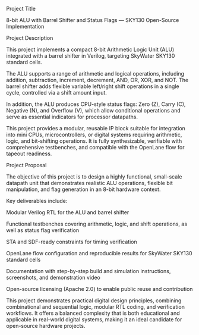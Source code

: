 Project Title

8-bit ALU with Barrel Shifter and Status Flags — SKY130 Open-Source Implementation

Project Description

This project implements a compact 8-bit Arithmetic Logic Unit (ALU) integrated with a barrel shifter in Verilog, targeting SkyWater SKY130 standard cells.

The ALU supports a range of arithmetic and logical operations, including addition, subtraction, increment, decrement, AND, OR, XOR, and NOT. The barrel shifter adds flexible variable left/right shift operations in a single cycle, controlled via a shift amount input.

In addition, the ALU produces CPU-style status flags: Zero (Z), Carry (C), Negative (N), and Overflow (V), which allow conditional operations and serve as essential indicators for processor datapaths.

This project provides a modular, reusable IP block suitable for integration into mini CPUs, microcontrollers, or digital systems requiring arithmetic, logic, and bit-shifting operations. It is fully synthesizable, verifiable with comprehensive testbenches, and compatible with the OpenLane flow for tapeout readiness.

Project Proposal

The objective of this project is to design a highly functional, small-scale datapath unit that demonstrates realistic ALU operations, flexible bit manipulation, and flag generation in an 8-bit hardware context.

Key deliverables include:

Modular Verilog RTL for the ALU and barrel shifter

Functional testbenches covering arithmetic, logic, and shift operations, as well as status flag verification

STA and SDF-ready constraints for timing verification

OpenLane flow configuration and reproducible results for SkyWater SKY130 standard cells

Documentation with step-by-step build and simulation instructions, screenshots, and demonstration video

Open-source licensing (Apache 2.0) to enable public reuse and contribution

This project demonstrates practical digital design principles, combining combinational and sequential logic, modular RTL coding, and verification workflows. It offers a balanced complexity that is both educational and applicable in real-world digital systems, making it an ideal candidate for open-source hardware projects.
